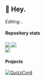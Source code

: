 ## 👋 Hey.
*Editing...*

#### Repository stats

<a href="https://github.com/TrRollet">
  <img align="center" src="https://github-readme-stats.vercel.app/api?username=TrRollet&show_icons=true&langs_count=8&count_private=true&layout=compact&theme=react&hide_border=true&bg_color=0D1117" />
</a>
<a href="https://github.com/TrRollet">
  <img align="center" src="https://github-readme-stats.vercel.app/api/top-langs/?username=TrRollet&langs_count=8&count_private=true&layout=compact&theme=react&hide_border=true&bg_color=0D1117" />
</a>

<br>
<a href="#"> 
  <img src="https://komarev.com/ghpvc/?username=TrRollet&label=Profile%20views&color=0e75b6&style=flat" />
</a>


#### Projects
[![QuizzCord](https://github-readme-stats.vercel.app/api/pin/?username=TrRollet&repo=QuizzCord&theme=react&hide_border=true&bg_color=0D1117)](https://github.com/TrRollet/QuizzCord)
